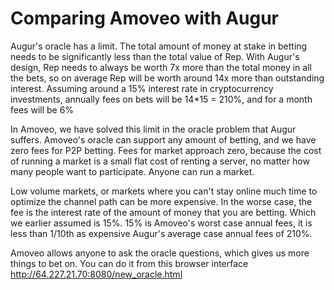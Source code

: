 Comparing Amoveo with Augur
=============


Augur's oracle has a limit. The total amount of money at stake in betting needs to be significantly less than the total value of Rep.
With Augur's design, Rep needs to always be worth 7x more than the total money in all the bets, so on average Rep will be worth around 14x more than outstanding interest. Assuming around a 15% interest rate in cryptocurrency investments, annually fees on bets will be 14*15 = 210%, and for a month fees will be 6%


In Amoveo, we have solved this limit in the oracle problem that Augur suffers. Amoveo's oracle can support any amount of betting, and we have zero fees for P2P betting. Fees for market approach zero, because the cost of running a market is a small flat cost of renting a server, no matter how many people want to participate. Anyone can run a market.

Low volume markets, or markets where you can't stay online much time to optimize the channel path can be more expensive. In the worse case, the fee is the interest rate of the amount of money that you are betting. Which we earlier assumed is 15%.
15% is Amoveo's worst case annual fees, it is less than 1/10th as expensive Augur's average case annual fees of 210%.

Amoveo allows anyone to ask the oracle questions, which gives us more things to bet on. You can do it from this browser interface http://64.227.21.70:8080/new_oracle.html